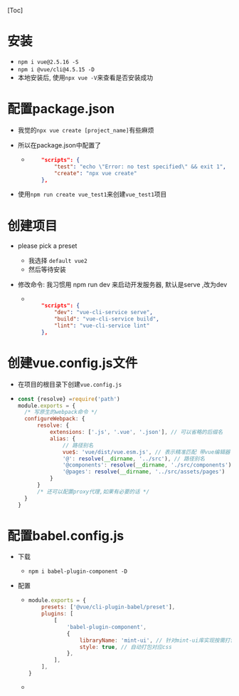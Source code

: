 [Toc]

# 安装

- `npm i vue@2.5.16 -S`
- `npm i @vue/cli@4.5.15 -D`
- 本地安装后, 使用`npx vue -V`来查看是否安装成功



# 配置package.json

- 我觉的`npx vue create [project_name]`有些麻烦

- 所以在package.json中配置了

  - ```json
    	"scripts": {
    		"test": "echo \"Error: no test specified\" && exit 1",
    		"create": "npx vue create"
    	},
    ```

- 使用`npm run create vue_test1`来创建`vue_test1`项目



# 创建项目

- please pick a preset
  - 我选择 `default vue2`
  - 然后等待安装

- 修改命令: 我习惯用 npm run dev 来启动开发服务器, 默认是serve ,改为dev

  - ```json
    
    	"scripts": {
    		"dev": "vue-cli-service serve",
    		"build": "vue-cli-service build",
    		"lint": "vue-cli-service lint"
    	},
    ```



# 创建vue.config.js文件

- 在项目的根目录下创建`vue.config.js`

- ```js
  const {resolve} =require('path')
  module.exports = {
  	/* 写原生的webpack命令 */
  	configureWebpack: {
  		resolve: {
  			extensions: ['.js', '.vue', '.json'], // 可以省略的后缀名
  			alias: {
  				// 路径别名
  				vue$: 'vue/dist/vue.esm.js', // 表示精准匹配 带vue编辑器
  				'@': resolve(__dirname, '../src'), // 路径别名
  				'@components': resolve(__dirname, './src/components'),
  				'@pages': resolve(__dirname, '../src/assets/pages')
  			}
  		}
  		/* 还可以配置proxy代理,如果有必要的话 */
  	}
  }
  ```



# 配置babel.config.js

- 下载

  - `npm i babel-plugin-component -D`

- 配置

  - ```js
    module.exports = {
        presets: ['@vue/cli-plugin-babel/preset'],
        plugins: [
            [
                'babel-plugin-component',
                {
                    libraryName: 'mint-ui', // 针对mint-ui库实现按需打包
                    style: true, // 自动打包对应css
                },
            ],
        ],
    }
    ```

  - 